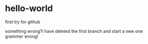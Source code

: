 # hello-world
first try for github

something wrong?i have deleted the first branch and start a new one
grammer wrong!
